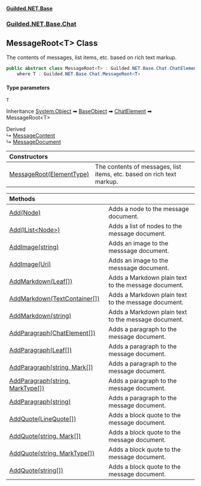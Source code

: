 
#### [Guilded.NET.Base](Guilded_NET_Base 'Guilded_NET_Base')
### [Guilded.NET.Base.Chat](Guilded_NET_Base#Guilded_NET_Base_Chat 'Guilded.NET.Base.Chat')
## MessageRoot&lt;T&gt; Class
The contents of messages, list items, etc. based on rich text markup.  
```csharp
public abstract class MessageRoot<T> : Guilded.NET.Base.Chat.ChatElement
    where T : Guilded.NET.Base.Chat.MessageRoot<T>
```

#### Type parameters
<a name='Guilded_NET_Base_Chat_MessageRoot_T__T'></a>
`T`  
  

Inheritance [System.Object](https://docs.microsoft.com/en-us/dotnet/api/System.Object 'System.Object') &#x27A1; [BaseObject](BaseObject 'Guilded.NET.Base.BaseObject') &#x27A1; [ChatElement](ChatElement 'Guilded.NET.Base.Chat.ChatElement') &#x27A1; MessageRoot&lt;T&gt;  

Derived  
&#8627; [MessageContent](MessageContent 'Guilded.NET.Base.Chat.MessageContent')  
&#8627; [MessageDocument](MessageDocument 'Guilded.NET.Base.Chat.MessageDocument')  

| Constructors | |
| :--- | :--- |
| [MessageRoot(ElementType)](MessageRoot_T__MessageRoot(ElementType) 'Guilded.NET.Base.Chat.MessageRoot&lt;T&gt;.MessageRoot(Guilded.NET.Base.Chat.ElementType)') | The contents of messages, list items, etc. based on rich text markup.<br/> |

| Methods | |
| :--- | :--- |
| [Add(Node)](MessageRoot_T__Add(Node) 'Guilded.NET.Base.Chat.MessageRoot&lt;T&gt;.Add(Guilded.NET.Base.Chat.Node)') | Adds a node to the message document.<br/> |
| [Add(IList&lt;Node&gt;)](MessageRoot_T__Add(IList_Node_) 'Guilded.NET.Base.Chat.MessageRoot&lt;T&gt;.Add(System.Collections.Generic.IList&lt;Guilded.NET.Base.Chat.Node&gt;)') | Adds a list of nodes to the message document.<br/> |
| [AddImage(string)](MessageRoot_T__AddImage(string) 'Guilded.NET.Base.Chat.MessageRoot&lt;T&gt;.AddImage(string)') | Adds an image to the messsage document.<br/> |
| [AddImage(Uri)](MessageRoot_T__AddImage(Uri) 'Guilded.NET.Base.Chat.MessageRoot&lt;T&gt;.AddImage(System.Uri)') | Adds an image to the messsage document.<br/> |
| [AddMarkdown(Leaf[])](MessageRoot_T__AddMarkdown(Leaf__) 'Guilded.NET.Base.Chat.MessageRoot&lt;T&gt;.AddMarkdown(Guilded.NET.Base.Chat.Leaf[])') | Adds a Markdown plain text to the message document.<br/> |
| [AddMarkdown(TextContainer[])](MessageRoot_T__AddMarkdown(TextContainer__) 'Guilded.NET.Base.Chat.MessageRoot&lt;T&gt;.AddMarkdown(Guilded.NET.Base.Chat.TextContainer[])') | Adds a Markdown plain text to the message document.<br/> |
| [AddMarkdown(string)](MessageRoot_T__AddMarkdown(string) 'Guilded.NET.Base.Chat.MessageRoot&lt;T&gt;.AddMarkdown(string)') | Adds a Markdown plain text to the message document.<br/> |
| [AddParagraph(ChatElement[])](MessageRoot_T__AddParagraph(ChatElement__) 'Guilded.NET.Base.Chat.MessageRoot&lt;T&gt;.AddParagraph(Guilded.NET.Base.Chat.ChatElement[])') | Adds a paragraph to the message document.<br/> |
| [AddParagraph(Leaf[])](MessageRoot_T__AddParagraph(Leaf__) 'Guilded.NET.Base.Chat.MessageRoot&lt;T&gt;.AddParagraph(Guilded.NET.Base.Chat.Leaf[])') | Adds a paragraph to the message document.<br/> |
| [AddParagraph(string, Mark[])](MessageRoot_T__AddParagraph(string_Mark__) 'Guilded.NET.Base.Chat.MessageRoot&lt;T&gt;.AddParagraph(string, Guilded.NET.Base.Chat.Mark[])') | Adds a paragraph to the message document.<br/> |
| [AddParagraph(string, MarkType[])](MessageRoot_T__AddParagraph(string_MarkType__) 'Guilded.NET.Base.Chat.MessageRoot&lt;T&gt;.AddParagraph(string, Guilded.NET.Base.Chat.MarkType[])') | Adds a paragraph to the message document.<br/> |
| [AddParagraph(string)](MessageRoot_T__AddParagraph(string) 'Guilded.NET.Base.Chat.MessageRoot&lt;T&gt;.AddParagraph(string)') | Adds a paragraph to the message document.<br/> |
| [AddQuote(LineQuote[])](MessageRoot_T__AddQuote(LineQuote__) 'Guilded.NET.Base.Chat.MessageRoot&lt;T&gt;.AddQuote(Guilded.NET.Base.Chat.LineQuote[])') | Adds a block quote to the message document.<br/> |
| [AddQuote(string, Mark[])](MessageRoot_T__AddQuote(string_Mark__) 'Guilded.NET.Base.Chat.MessageRoot&lt;T&gt;.AddQuote(string, Guilded.NET.Base.Chat.Mark[])') | Adds a block quote to the message document.<br/> |
| [AddQuote(string, MarkType[])](MessageRoot_T__AddQuote(string_MarkType__) 'Guilded.NET.Base.Chat.MessageRoot&lt;T&gt;.AddQuote(string, Guilded.NET.Base.Chat.MarkType[])') | Adds a block quote to the message document.<br/> |
| [AddQuote(string[])](MessageRoot_T__AddQuote(string__) 'Guilded.NET.Base.Chat.MessageRoot&lt;T&gt;.AddQuote(string[])') | Adds a block quote to the message document.<br/> |

